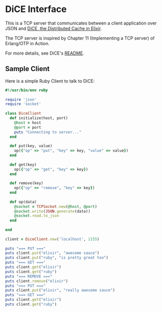# DiCE Interface

This is a TCP server that communicates between a client application over JSON and [DiCE, the Distributed Cache in Elixir](https://github.com/benjamintanweihao/dice).

The TCP server is inspired by Chapter 11 (Implementing a TCP server) of Erlang/OTP in Action.

For more details, see DiCE's [README](https://github.com/benjamintanweihao/dice/blob/master/README.md).

## Sample Client

Here is a simple Ruby Client to talk to DiCE:

```ruby
#!/usr/bin/env ruby
 
require 'json'
require 'socket'
 
class DiceClient
  def initialize(host, port)
    @host = host
    @port = port
    puts "Connecting to server..."
  end
 
  def put(key, value)
    op({"op" => "put", "key" => key, "value" => value})
  end
 
  def get(key)
    op({"op" => "get", "key" => key})
  end
 
  def remove(key)
    op({"op" => "remove", "key" => key})
  end
 
  def op(data)
    @socket = TCPSocket.new(@host, @port)
    @socket.write(JSON.generate(data))
    @socket.read.to_json
  end
 
end
 
client = DiceClient.new('localhost', 1155)
 
puts "=== PUT ==="
puts client.put("elixir", "awesome sauce")
puts client.put("ruby", "is pretty great too")
puts "=== GET ==="
puts client.get("elixir")
puts client.get("ruby")
puts "=== REMOVE ==="
puts client.remove("elixir")
puts "=== PUT ==="
puts client.put("elixir", "really awesome sauce")
puts "=== GET ==="
puts client.get("elixir")
puts client.get("ruby")
```

